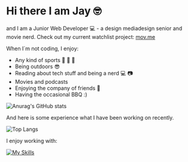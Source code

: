 # Hi there I am Jay 🤓

and I am a Junior Web Developer 💻 - a design mediadesign senior and movie nerd.
Check out my current watchlist project: [mov.me](https://movme.vercel.app)

When I´m not coding, I enjoy:

- Any kind of sports :runner: :muscle: :basketball:
- Being outdoors :sunglasses:
- Reading about tech stuff and being a nerd :computer: :camera: 
- Movies and podcasts
- Enjoying the company of friends :raised_hands:
- Having the occasional BBQ :)

![Anurag's GitHub stats](https://github-readme-stats.vercel.app/api?username=beetlejays&theme=react&show_icons=true)



And here is some experience what I have been working on recently.

![Top Langs](https://github-readme-stats.vercel.app/api/top-langs/?username=beetlejays&react&layout=compact)

I enjoy working with: 

[![My Skills](https://skillicons.dev/icons?i=js,html,css,react,sass,vscode,php)](https://skillicons.dev)

